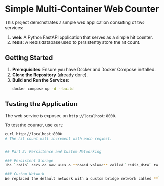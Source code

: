 # Simple Multi-Container Web Counter

This project demonstrates a simple web application consisting of two services:
1.  **web**: A Python FastAPI application that serves as a simple hit counter.
2.  **redis**: A Redis database used to persistently store the hit count.

## Getting Started

1.  **Prerequisites**: Ensure you have Docker and Docker Compose installed.
2.  **Clone the Repository** (already done).
3.  **Build and Run the Services**:
    ```bash
    docker compose up -d --build
    ```

## Testing the Application

The web service is exposed on `http://localhost:8000`.

To test the counter, use `curl`:

```bash
curl http://localhost:8000
# The hit count will increment with each request.


## Part 2: Persistence and Custom Networking

### Persistent Storage
The `redis` service now uses a **named volume** called `redis_data` to ensure the hit count persists even after the container is stopped and removed. The volume is mounted to the default Redis data directory (`/data`) within the container.

### Custom Network
We replaced the default network with a custom bridge network called **`app-network`**. This improves network isolation and management, though the services still communicate seamlessly using their service names (`web` and `redis`).